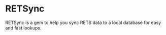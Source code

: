 <h1>RETSync</h1>
<p>RETSync is a gem to help you sync RETS data to a local database for easy and 
fast lookups.</p>
